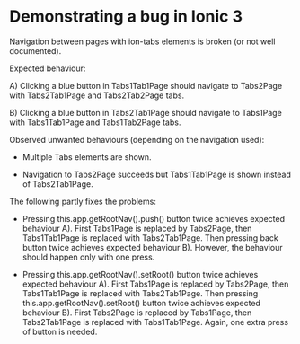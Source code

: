 # Demonstrating a bug in Ionic 3
Navigation between pages with ion-tabs elements is broken (or not well documented).

Expected behaviour:

A) Clicking a blue button in Tabs1Tab1Page should navigate to Tabs2Page with Tabs2Tab1Page and Tabs2Tab2Page tabs.

B) Clicking a blue button in Tabs2Tab1Page should navigate to Tabs1Page with Tabs1Tab1Page and Tabs1Tab2Page tabs.

Observed unwanted behaviours (depending on the navigation used):

* Multiple Tabs elements are shown.

* Navigation to Tabs2Page succeeds but Tabs1Tab1Page is shown instead of Tabs2Tab1Page.

The following partly fixes the problems:

* Pressing this.app.getRootNav().push() button twice achieves expected behaviour A). First Tabs1Page is replaced by Tabs2Page, then Tabs1Tab1Page is replaced with Tabs2Tab1Page. Then pressing back button twice achieves expected behaviour B). However, the behaviour should happen only with one press.

* Pressing this.app.getRootNav().setRoot() button twice achieves expected behaviour A). First Tabs1Page is replaced by Tabs2Page, then Tabs1Tab1Page is replaced with Tabs2Tab1Page. Then pressing this.app.getRootNav().setRoot() button twice achieves expected behaviour B). First Tabs2Page is replaced by Tabs1Page, then Tabs2Tab1Page is replaced with Tabs1Tab1Page. Again, one extra press of button is needed.
